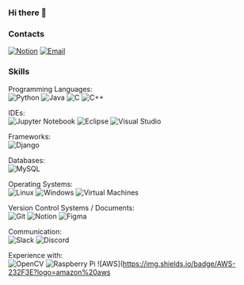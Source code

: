 ### Hi there 👋

### Contacts
[![Notion](https://img.shields.io/badge/Notion-Page-1a73e8?logo=notion&logoColor=white&style=for-the-badge)](https://326eunjin.notion.site)
[![Email](https://img.shields.io/badge/Email-Contact-red?logo=mail.ru&logoColor=white&style=for-the-badge)](mailto:326eunjin@naver.com)

### Skills

Programming Languages:  
![Python](https://img.shields.io/badge/Python-3776AB?logo=python&logoColor=white&style=for-the-badge)
![Java](https://img.shields.io/badge/Java-007396?logo=java&logoColor=white&style=for-the-badge)
![C](https://img.shields.io/badge/C-00599C?logo=c&logoColor=white&style=for-the-badge)
![C++](https://img.shields.io/badge/C++-00599C?logo=c%2B%2B&logoColor=white&style=for-the-badge)

IDEs:  
![Jupyter Notebook](https://img.shields.io/badge/Jupyter%20Notebook-F37626?logo=jupyter&logoColor=white&style=for-the-badge)
![Eclipse](https://img.shields.io/badge/Eclipse-2C2255?logo=eclipse&logoColor=white&style=for-the-badge)
![Visual Studio](https://img.shields.io/badge/Visual%20Studio-5C2D91?logo=visual%20studio&logoColor=white&style=for-the-badge)

Frameworks:  
![Django](https://img.shields.io/badge/Django-092E20?logo=django&logoColor=white&style=for-the-badge)

Databases:  
![MySQL](https://img.shields.io/badge/MySQL-4479A1?logo=mysql&logoColor=white&style=for-the-badge)

Operating Systems:  
![Linux](https://img.shields.io/badge/Linux-FCC624?logo=linux&logoColor=white&style=for-the-badge)
![Windows](https://img.shields.io/badge/Windows-0078D6?logo=windows&logoColor=white&style=for-the-badge)
![Virtual Machines](https://img.shields.io/badge/Virtual%20Machines-183A61?logo=vmware&logoColor=white&style=for-the-badge)

Version Control Systems / Documents:  
![Git](https://img.shields.io/badge/Git-F05032?logo=git&logoColor=white&style=for-the-badge)
![Notion](https://img.shields.io/badge/Notion-000000?logo=notion&logoColor=white&style=for-the-badge)
![Figma](https://img.shields.io/badge/Figma-F24E1E?logo=figma&logoColor=white&style=for-the-badge)

Communication:  
![Slack](https://img.shields.io/badge/Slack-4A154B?logo=slack&logoColor=white&style=for-the-badge)
![Discord](https://img.shields.io/badge/Discord-5865F2?logo=discord&logoColor=white&style=for-the-badge)

Experience with:  
![OpenCV](https://img.shields.io/badge/OpenCV-5C3EE8?logo=opencv&logoColor=white&style=for-the-badge)
![Raspberry Pi](https://img.shields.io/badge/Raspberry%20Pi-C51A4A?logo=raspberry%20pi&logoColor=white&style=for-the-badge)
![AWS](https://img.shields.io/badge/AWS-232F3E?logo=amazon%20aws



<!--
**326eunjin/326eunjin** is a ✨ _special_ ✨ repository because its `README.md` (this file) appears on your GitHub profile.

Here are some ideas to get you started:

- 🔭 I’m currently working on ...
- 🌱 I’m currently learning ...
- 👯 I’m looking to collaborate on ...
- 🤔 I’m looking for help with ...
- 💬 Ask me about ...
- 📫 How to reach me: ...
- 😄 Pronouns: ...
- ⚡ Fun fact: ...
-->
